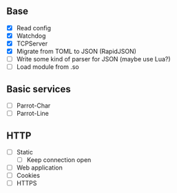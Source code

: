 Base
----
 - [x] Read config
 - [x] Watchdog
 - [x] TCPServer
 - [x] Migrate from TOML to JSON (RapidJSON)
 - [ ] Write some kind of parser for JSON (maybe use Lua?)
 - [ ] Load module from .so

Basic services
--------------
 - [ ] Parrot-Char
 - [ ] Parrot-Line

HTTP
----
- [ ] Static
  - [ ] Keep connection open
- [ ] Web application
- [ ] Cookies
- [ ] HTTPS
